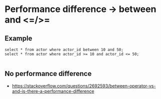# Performance difference -> between and <=/>= 

## Example 

```
select * from actor where actor_id between 10 and 50;
select * from actor where actor_id >= 10 and actor_id <= 50;


```
## No performance difference 
  * https://stackoverflow.com/questions/2692593/between-operator-vs-and-is-there-a-performance-difference
